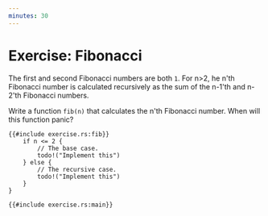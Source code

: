 ```yaml
---
minutes: 30
---
```


# Exercise: Fibonacci

The first and second Fibonacci numbers are both `1`. For n>2, he n'th Fibonacci
number is calculated recursively as the sum of the n-1'th and n-2'th Fibonacci
numbers.

Write a function `fib(n)` that calculates the n'th Fibonacci number. When will
this function panic?

```rust,editable,should_panic
{{#include exercise.rs:fib}}
    if n <= 2 {
        // The base case.
        todo!("Implement this")
    } else {
        // The recursive case.
        todo!("Implement this")
    }
}

{{#include exercise.rs:main}}
```
